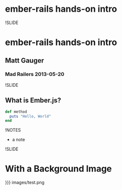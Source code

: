 # ember-rails hands-on intro

!SLIDE

# ember-rails hands-on intro

## Matt Gauger

### Mad Railers 2013-05-20

!SLIDE

## What is Ember.js?


``` ruby
def method
  puts "Hello, World"
end
```

<div class="notes">
</div>

!NOTES

 * a note

!SLIDE

# With a Background Image

}}} images/test.png
